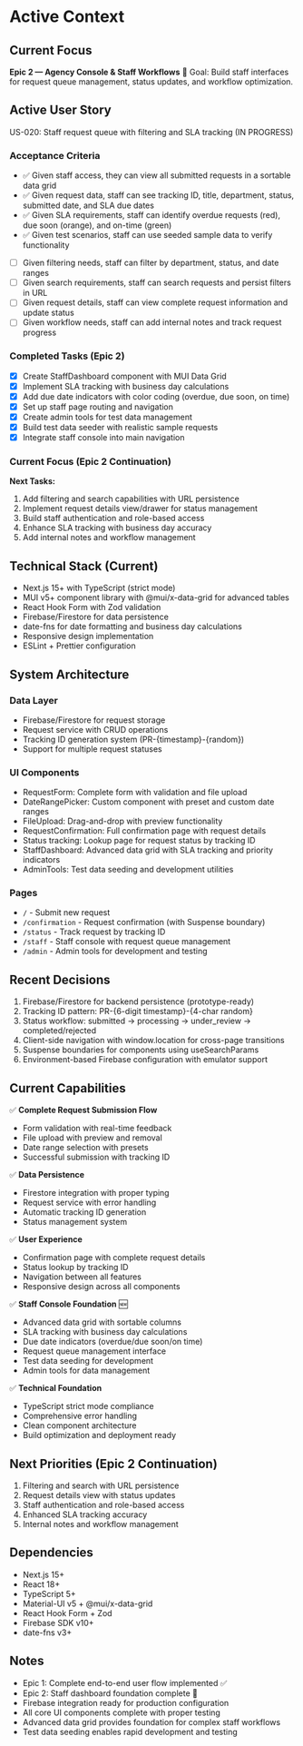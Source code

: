 # Active Context

## Current Focus
**Epic 2 — Agency Console & Staff Workflows** 🚧
Goal: Build staff interfaces for request queue management, status updates, and workflow optimization.

## Active User Story
US-020: Staff request queue with filtering and SLA tracking (IN PROGRESS)

### Acceptance Criteria
- ✅ Given staff access, they can view all submitted requests in a sortable data grid
- ✅ Given request data, staff can see tracking ID, title, department, status, submitted date, and SLA due dates
- ✅ Given SLA requirements, staff can identify overdue requests (red), due soon (orange), and on-time (green)
- ✅ Given test scenarios, staff can use seeded sample data to verify functionality
- [ ] Given filtering needs, staff can filter by department, status, and date ranges
- [ ] Given search requirements, staff can search requests and persist filters in URL
- [ ] Given request details, staff can view complete request information and update status
- [ ] Given workflow needs, staff can add internal notes and track request progress

### Completed Tasks (Epic 2)
- [x] Create StaffDashboard component with MUI Data Grid
- [x] Implement SLA tracking with business day calculations
- [x] Add due date indicators with color coding (overdue, due soon, on time)
- [x] Set up staff page routing and navigation
- [x] Create admin tools for test data management
- [x] Build test data seeder with realistic sample requests
- [x] Integrate staff console into main navigation

### Current Focus (Epic 2 Continuation)
**Next Tasks:**
1. Add filtering and search capabilities with URL persistence
2. Implement request details view/drawer for status management
3. Build staff authentication and role-based access
4. Enhance SLA tracking with business day accuracy
5. Add internal notes and workflow management

## Technical Stack (Current)
- Next.js 15+ with TypeScript (strict mode)
- MUI v5+ component library with @mui/x-data-grid for advanced tables
- React Hook Form with Zod validation
- Firebase/Firestore for data persistence
- date-fns for date formatting and business day calculations
- Responsive design implementation
- ESLint + Prettier configuration

## System Architecture
### Data Layer
- Firebase/Firestore for request storage
- Request service with CRUD operations
- Tracking ID generation system (PR-{timestamp}-{random})
- Support for multiple request statuses

### UI Components
- RequestForm: Complete form with validation and file upload
- DateRangePicker: Custom component with preset and custom date ranges
- FileUpload: Drag-and-drop with preview functionality
- RequestConfirmation: Full confirmation page with request details
- Status tracking: Lookup page for request status by tracking ID
- StaffDashboard: Advanced data grid with SLA tracking and priority indicators
- AdminTools: Test data seeding and development utilities

### Pages
- `/` - Submit new request
- `/confirmation` - Request confirmation (with Suspense boundary)
- `/status` - Track request by tracking ID
- `/staff` - Staff console with request queue management
- `/admin` - Admin tools for development and testing

## Recent Decisions
1. Firebase/Firestore for backend persistence (prototype-ready)
2. Tracking ID pattern: PR-{6-digit timestamp}-{4-char random}
3. Status workflow: submitted → processing → under_review → completed/rejected
4. Client-side navigation with window.location for cross-page transitions
5. Suspense boundaries for components using useSearchParams
6. Environment-based Firebase configuration with emulator support

## Current Capabilities
✅ **Complete Request Submission Flow**
- Form validation with real-time feedback
- File upload with preview and removal
- Date range selection with presets
- Successful submission with tracking ID

✅ **Data Persistence**
- Firestore integration with proper typing
- Request service with error handling
- Automatic tracking ID generation
- Status management system

✅ **User Experience**
- Confirmation page with complete request details
- Status lookup by tracking ID
- Navigation between all features
- Responsive design across all components

✅ **Staff Console Foundation** 🆕
- Advanced data grid with sortable columns
- SLA tracking with business day calculations
- Due date indicators (overdue/due soon/on time)
- Request queue management interface
- Test data seeding for development
- Admin tools for data management

✅ **Technical Foundation**
- TypeScript strict mode compliance
- Comprehensive error handling
- Clean component architecture
- Build optimization and deployment ready

## Next Priorities (Epic 2 Continuation)
1. Filtering and search with URL persistence
2. Request details view with status updates
3. Staff authentication and role-based access
4. Enhanced SLA tracking accuracy
5. Internal notes and workflow management

## Dependencies
- Next.js 15+
- React 18+
- TypeScript 5+
- Material-UI v5 + @mui/x-data-grid
- React Hook Form + Zod
- Firebase SDK v10+
- date-fns v3+

## Notes
- Epic 1: Complete end-to-end user flow implemented ✅
- Epic 2: Staff dashboard foundation complete 🚧
- Firebase integration ready for production configuration
- All core UI components complete with proper testing
- Advanced data grid provides foundation for complex staff workflows
- Test data seeding enables rapid development and testing
